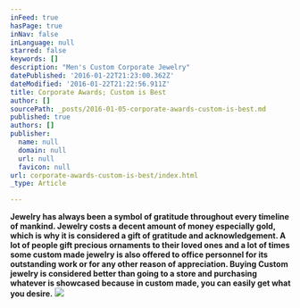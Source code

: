 ```yaml
---
inFeed: true
hasPage: true
inNav: false
inLanguage: null
starred: false
keywords: []
description: "Men's Custom Corporate Jewelry"
datePublished: '2016-01-22T21:23:00.362Z'
dateModified: '2016-01-22T21:22:56.911Z'
title: Corporate Awards; Custom is Best
author: []
sourcePath: _posts/2016-01-05-corporate-awards-custom-is-best.md
published: true
authors: []
publisher:
  name: null
  domain: null
  url: null
  favicon: null
url: corporate-awards-custom-is-best/index.html
_type: Article

---
```

**Jewelry has always been a symbol of gratitude throughout every timeline of mankind. Jewelry costs a decent amount of money especially gold, which is why it is considered a gift of gratitude and acknowledgement. A lot of people gift precious ornaments to their loved ones and a lot of times some custom made jewelry is also offered to office personnel for its outstanding work or for any other reason of appreciation. Buying Custom jewelry is considered better than going to a store and purchasing whatever is showcased because in custom made, you can easily get what you desire.**
![](https://s3-us-west-2.amazonaws.com/the-grid-img/p/d6aef53d821bf75d1957a95ce5e80b87e842c326.jpg)